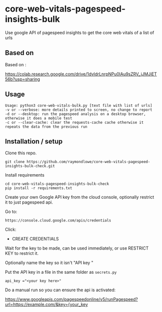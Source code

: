 # core-web-vitals-pagespeed-insights-bulk
Use google API of pagespeed insights to get the core web vitals of a list of urls

## Based on

Based on :

https://colab.research.google.com/drive/1dvldrLnrpNPu0lAu9sZRV_jJMJiET56b?usp=sharing

## Usage
```
Usage: python3 core-web-vitals-bulk.py [text file with list of urls]
-v or --verbose: more details printed to screen, no change to report
-d or --desktop: run the pagespeed analysis on a desktop browser, otherwise it does a mobile test
-c or --clear-cache: clear the requests-cache cache otherwise it repeats the data from the previous run
```
## Installation / setup

Clone this repo.

```
git clone https://github.com/raymondlowe/core-web-vitals-pagespeed-insights-bulk-check.git
```


Install requirements
```
cd core-web-vitals-pagespeed-insights-bulk-check
pip install -r requirements.txt
```

Create your own Google API key from the cloud console, optionally restrict it to just pagespeed api.

Go to:
```
https://console.cloud.google.com/apis/credentials
```

Click: 
* CREATE CREDENTIALS

Wait for the key to be made, can be used immediately, or use RESTRICT KEY to restrict it.

Optionally name the key so it isn't "API key <n>"

Put the API key in a file in the same folder as `secrets.py`

```
api_key ="<your key here>"
```

Do a manual run so you can ensure the api is activated:

https://www.googleapis.com/pagespeedonline/v5/runPagespeed?url=https://example.com/&key={your_key
